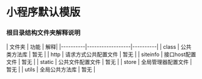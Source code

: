 <h1>小程序默认模版</h1>
<h3>根目录结构文件夹解释说明</h3>
| 文件夹    |       功能        | 解释|
|----------|------------------|----------|
| class    | 公共类方法库       | 暂无 |
| http     | 请求方式公共配置文件 | 暂无 |
| siteinfo | 接口host配置文件   | 暂无 |
| static   | 公共文件配置文件   | 暂无 |
| store    | 全局管理器配置文件  | 暂无 |
| utils    | 全局公共方法库     | 暂无 |

<!-- <h1>此文件为utils.js文件的公共类方法</h1>
<h3>如何使用？</h3>

**在class.js中抛出类**

``` 

export class className {
    *构造函数*
    constructor(){
        ...
    }
}
```

 **在utils.js中引入模块**

```

import { className } from "./class"; 
``` -->
